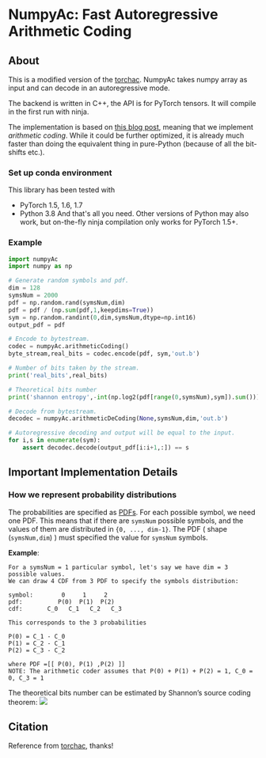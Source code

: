 # NumpyAc: Fast Autoregressive Arithmetic Coding

## About

This is a modified version of the [torchac](https://github.com/fab-jul/torchac). NumpyAc takes numpy array as input and can decode in an autoregressive mode.

The backend is written in C++, the API is for PyTorch tensors. It will compile in the first run with ninja.

The implementation is based on [this blog post](https://marknelson.us/posts/2014/10/19/data-compression-with-arithmetic-coding.html),
meaning that we implement _arithmetic coding_.
While it could be further optimized, it is already much faster than doing the equivalent thing in pure-Python (because of all the
 bit-shifts etc.).

### Set up conda environment

This library has been tested with

- PyTorch 1.5, 1.6, 1.7
- Python 3.8
And that's all you need. Other versions of Python may also work,
but on-the-fly ninja compilation only works for PyTorch 1.5+.

### Example

```python
import numpyAc
import numpy as np

# Generate random symbols and pdf.
dim = 128
symsNum = 2000
pdf = np.random.rand(symsNum,dim)
pdf = pdf / (np.sum(pdf,1,keepdims=True))
sym = np.random.randint(0,dim,symsNum,dtype=np.int16)
output_pdf = pdf

# Encode to bytestream.
codec = numpyAc.arithmeticCoding()
byte_stream,real_bits = codec.encode(pdf, sym,'out.b')

# Number of bits taken by the stream.
print('real_bits',real_bits)

# Theoretical bits number
print('shannon entropy',-int(np.log2(pdf[range(0,symsNum),sym]).sum()))

# Decode from bytestream.
decodec = numpyAc.arithmeticDeCoding(None,symsNum,dim,'out.b')

# Autoregressive decoding and output will be equal to the input.
for i,s in enumerate(sym):
    assert decodec.decode(output_pdf[i:i+1,:]) == s
```


## Important Implementation Details

### How we represent probability distributions

The probabilities are specified as [PDFs](https://en.wikipedia.org/wiki/Probability_density_function).
For each possible symbol, we need one PDF. This means that if there are `symsNum` possible symbols, and the values of them are distributed in `{0, ..., dim-1}`. The PDF ( shape (`symsNum,dim`) ) must specified the value for `symsNum` symbols.

**Example**:

```
For a symsNum = 1 particular symbol, let's say we have dim = 3 possible values. 
We can draw 4 CDF from 3 PDF to specify the symbols distribution:

symbol:        0     1     2
pdf:          P(0)  P(1)  P(2)
cdf:       C_0   C_1   C_2   C_3

This corresponds to the 3 probabilities

P(0) = C_1 - C_0
P(1) = C_2 - C_1
P(2) = C_3 - C_2

where PDF =[[ P(0), P(1) ,P(2) ]]
NOTE: The arithmetic coder assumes that P(0) + P(1) + P(2) = 1, C_0 = 0, C_3 = 1
```
The theoretical bits number can be estimated by Shannon’s source coding theorem:
![](https://latex.codecogs.com/svg.image?\\sum_{s}-log_2P(s))
## Citation
Reference from [torchac](https://github.com/fab-jul/torchac), thanks!

